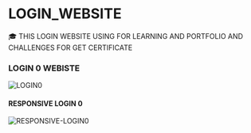 # LOGIN_WEBSITE
🎓 THIS LOGIN WEBSITE USING FOR LEARNING AND PORTFOLIO AND CHALLENGES FOR GET CERTIFICATE

### LOGIN 0 WEBISTE

![LOGIN0](https://github.com/DevChalaam/NAVBAR_WEBSITE0/assets/124075393/7eba13e6-1a89-4c89-8f4f-da1facc76799)

#### RESPONSIVE LOGIN 0

![RESPONSIVE-LOGIN0](https://github.com/DevChalaam/NAVBAR_WEBSITE0/assets/124075393/66298ae4-2608-4fa6-a445-4789b0903c17)
